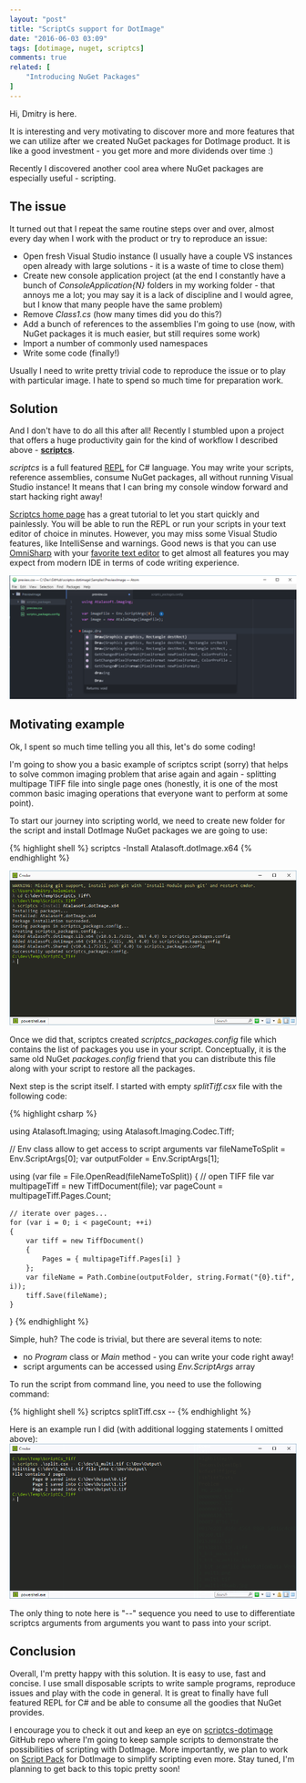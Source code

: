 ```yaml
---
layout: "post"
title: "ScriptCs support for DotImage"
date: "2016-06-03 03:09"
tags: [dotimage, nuget, scriptcs]
comments: true
related: [
    "Introducing NuGet Packages"
]
---
```

Hi, Dmitry is here.

It is interesting and very motivating to discover more and more features that we can
utilize after we created NuGet packages for DotImage product. It is like a good
investment - you get more and more dividends over time :)

Recently I discovered another cool area where NuGet packages are especially useful - scripting.

## The issue
It turned out that I repeat the same routine steps over and over, almost every day
when I work with the product or try to reproduce an issue:

 - Open fresh Visual Studio instance (I usually have a couple VS instances open already
   with large solutions - it is a waste of time to close them)
 - Create new console application project (at the end I constantly have a bunch of
   *ConsoleApplication{N}* folders in my working folder - that annoys me a lot; you may
   say it is a lack of discipline and I would agree, but I know that many people
   have the same problem)
 - Remove *Class1.cs* (how many times did you do this?)
 - Add a bunch of references to the assemblies I'm going to use (now, with NuGet
   packages it is much easier, but still requires some work)
 - Import a number of commonly used namespaces
 - Write some code (finally!)

Usually I need to write pretty trivial code to reproduce the issue or to play
with particular image. I hate to spend so much time for preparation work.

## Solution
And I don't have to do all this after all! Recently I stumbled upon a project that offers a huge
productivity gain for the kind of workflow I described above - [**scriptcs**](http://scriptcs.net).

*scriptcs* is a full featured [REPL](https://en.wikipedia.org/wiki/Read–eval–print_loop)
for C# language. You may write your scripts, reference assemblies, consume NuGet packages,
all without running Visual Studio instance! It means that I can bring my console
window forward and start hacking right away!

[Scriptcs home page](http://scriptcs.net) has a great tutorial to let you start
quickly and painlessly. You will be able to run the REPL or run your scripts in
your text editor of choice in minutes. However, you may miss some Visual Studio
features, like IntelliSense and warnings. Good news is that you can use
[OmniSharp](http://www.omnisharp.net) with your [favorite text editor](http://www.omnisharp.net/#integrations)
to get almost all features you may expect from modern IDE in terms of code writing experience.

![Atom with scriptcs support](/images/2016/06/scriptcs-editor.png)

## Motivating example
Ok, I spent so much time telling you all this, let's do some coding!

I'm going to show you a basic example of scriptcs script (sorry) that helps to solve
common imaging problem that arise again and again - splitting multipage TIFF file
into single page ones (honestly, it is one of the most common basic imaging operations
that everyone want to perform at some point).

To start our journey into scripting world, we need to create new folder for the script
and install DotImage NuGet packages we are going to use:

{% highlight shell %}
scriptcs -Install Atalasoft.dotImage.x64
{% endhighlight %}

![scriptcs package installation](/images/2016/06/scriptcs-install-package.png)

Once we did that, scriptcs created *scriptcs_packages.config* file which contains
the list of packages you use in your script. Conceptually, it is the same old NuGet
*packages.config* friend that you can distribute this file along with your script
to restore all the packages.

Next step is the script itself. I started with empty *splitTiff.csx* file with
the following code:

{% highlight csharp %}

using Atalasoft.Imaging;
using Atalasoft.Imaging.Codec.Tiff;

// Env class allow to get access to script arguments
var fileNameToSplit = Env.ScriptArgs[0];
var outputFolder = Env.ScriptArgs[1];

using (var file = File.OpenRead(fileNameToSplit))
{
    // open TIFF file
    var multipageTiff = new TiffDocument(file);
    var pageCount = multipageTiff.Pages.Count;

    // iterate over pages...
    for (var i = 0; i < pageCount; ++i)
    {
        var tiff = new TiffDocument()
        {
            Pages = { multipageTiff.Pages[i] }
        };
        var fileName = Path.Combine(outputFolder, string.Format("{0}.tif", i));
        tiff.Save(fileName);
    }
}
{% endhighlight %}

Simple, huh? The code is trivial, but there are several items to note:

 - no *Program* class or *Main* method - you can write your code right away!
 - script arguments can be accessed using *Env.ScriptArgs* array

To run the script from command line, you need to use the following command:

{% highlight shell %}
scriptcs splitTiff.csx -- <file to split> <output folder>
{% endhighlight %}

Here is an example run I did (with additional logging statements I omitted above):
![scriptcs package installation](/images/2016/06/scriptcs-execution.png)

The only thing to note here is "--" sequence you need to use to differentiate
scriptcs arguments from arguments you want to pass into your script.

## Conclusion
Overall, I'm pretty happy with this solution. It is easy to use, fast and concise.
I use small disposable scripts to write sample programs, reproduce issues
and play with the code in general. It is great to finally have full featured REPL for
C# and be able to consume all the goodies that NuGet provides.

I encourage you to check it out and keep an eye on
[scriptcs-dotimage](https://github.com/Atalasoft/scriptcs-dotimage) GitHub repo
where I'm going to keep sample scripts to demonstrate the possibilities of
scripting with DotImage. More importantly, we plan to work on
[Script Pack](https://github.com/scriptcs/scriptcs/wiki/Script-Packs) for
DotImage to simplify scripting even more. Stay tuned, I'm planning to get back
to this topic pretty soon!
